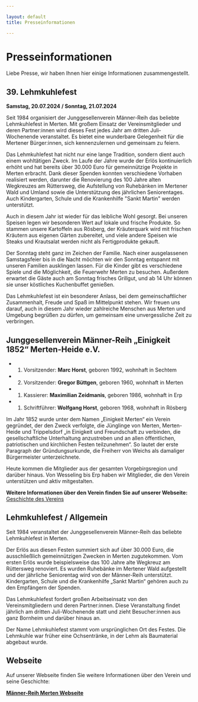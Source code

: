 ```yaml
---

layout: default  
title: Presseinformationen

---
```


# Presseinformationen

Liebe Presse, wir haben Ihnen hier einige Informationen zusammengestellt.

## 39. Lehmkuhlefest

**Samstag, 20.07.2024 / Sonntag, 21.07.2024**

Seit 1984 organisiert der Junggesellenverein Männer-Reih das beliebte Lehmkuhlefest in Merten. Mit großem Einsatz der Vereinsmitglieder und deren Partner:innen wird dieses Fest jedes Jahr am dritten Juli-Wochenende veranstaltet. Es bietet eine wunderbare Gelegenheit für die Mertener Bürger:innen, sich kennenzulernen und gemeinsam zu feiern.

Das Lehmkuhlefest hat nicht nur eine lange Tradition, sondern dient auch einem wohltätigen Zweck. Im Laufe der Jahre wurde der Erlös kontinuierlich erhöht und hat bereits über 30.000 Euro für gemeinnützige Projekte in Merten erbracht. Dank dieser Spenden konnten verschiedene Vorhaben realisiert werden, darunter die Renovierung des 100 Jahre alten Wegkreuzes am Rüttersweg, die Aufstellung von Ruhebänken im Mertener Wald und Umland sowie die Unterstützung des jährlichen Seniorentages. Auch Kindergarten, Schule und die Krankenhilfe "Sankt Martin" werden unterstützt.

Auch in diesem Jahr ist wieder für das leibliche Wohl gesorgt. Bei unseren Speisen legen wir besonderen Wert auf lokale und frische Produkte. So stammen unsere Kartoffeln aus Rösberg, der Kräuterquark wird mit frischen Kräutern aus eigenen Gärten zubereitet, und viele andere Speisen wie Steaks und Krautsalat werden nicht als Fertigprodukte gekauft.

Der Sonntag steht ganz im Zeichen der Familie. Nach einer ausgelassenen Samstagsfeier bis in die Nacht möchten wir den Sonntag entspannt mit unseren Familien ausklingen lassen. Für die Kinder gibt es verschiedene Spiele und die Möglichkeit, die Feuerwehr Merten zu besuchen. Außerdem erwartet die Gäste auch am Sonntag frisches Grillgut, und ab 14 Uhr können sie unser köstliches Kuchenbuffet genießen.

Das Lehmkuhlefest ist ein besonderer Anlass, bei dem gemeinschaftlicher Zusammenhalt, Freude und Spaß im Mittelpunkt stehen. Wir freuen uns darauf, auch in diesem Jahr wieder zahlreiche Menschen aus Merten und Umgebung begrüßen zu dürfen, um gemeinsam eine unvergessliche Zeit zu verbringen.

## Junggesellenverein Männer-Reih „Einigkeit 1852“ Merten-Heide e.V.

- 1. Vorsitzender: **Marc Horst**, geboren 1992, wohnhaft in Sechtem  
- 2. Vorsitzender: **Gregor Büttgen**, geboren 1960, wohnhaft in Merten  
- 1. Kassierer: **Maximilian Zeidmanis**, geboren 1986, wohnhaft in Erp  
- 1. Schriftführer: **Wolfgang Horst**, geboren 1968, wohnhaft in Rösberg  

Im Jahr 1852 wurde unter dem Namen „Einigkeit Merten“ ein Verein gegründet, der den Zweck verfolgte, die Jünglinge von Merten, Merten-Heide und Trippelsdorf „in Einigkeit und Freundschaft zu verbinden, die gesellschaftliche Unterhaltung anzustreben und an allen öffentlichen, patriotischen und kirchlichen Festen teilzunehmen“. So lautet der erste Paragraph der Gründungsurkunde, die Freiherr von Weichs als damaliger Bürgermeister unterzeichnete.

Heute kommen die Mitglieder aus der gesamten Vorgebirgsregion und darüber hinaus. Von Wesseling bis Erp haben wir Mitglieder, die den Verein unterstützen und aktiv mitgestalten.

**Weitere Informationen über den Verein finden Sie auf unserer Webseite:** [Geschichte des Vereins](https://www.maennerreih-merten.de/ueber-den-verein/geschichte/)

## Lehmkuhlefest / Allgemein

Seit 1984 veranstaltet der Junggesellenverein Männer-Reih das beliebte Lehmkuhlefest in Merten.

Der Erlös aus diesen Festen summiert sich auf über 30.000 Euro, die ausschließlich gemeinnützigen Zwecken in Merten zugutekommen. Vom ersten Erlös wurde beispielsweise das 100 Jahre alte Wegkreuz am Rüttersweg renoviert. Es wurden Ruhebänke im Mertener Wald aufgestellt und der jährliche Seniorentag wird von der Männer-Reih unterstützt. Kindergarten, Schule und die Krankenhilfe „Sankt Martin“ gehören auch zu den Empfängern der Spenden.

Das Lehmkuhlefest fordert großen Arbeitseinsatz von den Vereinsmitgliedern und deren Partner:innen. Diese Veranstaltung findet jährlich am dritten Juli-Wochenende statt und zieht Besucher:innen aus ganz Bornheim und darüber hinaus an.

Der Name Lehmkuhlefest stammt vom ursprünglichen Ort des Festes. Die Lehmkuhle war früher eine Ochsentränke, in der Lehm als Baumaterial abgebaut wurde.

## Webseite

Auf unserer Webseite finden Sie weitere Informationen über den Verein und seine Geschichte:

**[Männer-Reih Merten Webseite](https://www.maennerreih-merten.de/)**
